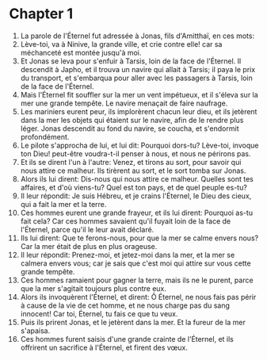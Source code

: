 # Chapter 1

1. La parole de l'Éternel fut adressée à Jonas, fils d'Amitthaï, en ces mots:
2. Lève-toi, va à Ninive, la grande ville, et crie contre elle! car sa méchanceté est montée jusqu'à moi.
3. Et Jonas se leva pour s'enfuir à Tarsis, loin de la face de l'Éternel. Il descendit à Japho, et il trouva un navire qui allait à Tarsis; il paya le prix du transport, et s'embarqua pour aller avec les passagers à Tarsis, loin de la face de l'Éternel.
4. Mais l'Éternel fit souffler sur la mer un vent impétueux, et il s'éleva sur la mer une grande tempête. Le navire menaçait de faire naufrage.
5. Les mariniers eurent peur, ils implorèrent chacun leur dieu, et ils jetèrent dans la mer les objets qui étaient sur le navire, afin de le rendre plus léger. Jonas descendit au fond du navire, se coucha, et s'endormit profondément.
6. Le pilote s'approcha de lui, et lui dit: Pourquoi dors-tu? Lève-toi, invoque ton Dieu! peut-être voudra-t-il penser à nous, et nous ne périrons pas.
7. Et ils se dirent l'un à l'autre: Venez, et tirons au sort, pour savoir qui nous attire ce malheur. Ils tirèrent au sort, et le sort tomba sur Jonas.
8. Alors ils lui dirent: Dis-nous qui nous attire ce malheur. Quelles sont tes affaires, et d'où viens-tu? Quel est ton pays, et de quel peuple es-tu?
9. Il leur répondit: Je suis Hébreu, et je crains l'Éternel, le Dieu des cieux, qui a fait la mer et la terre.
10. Ces hommes eurent une grande frayeur, et ils lui dirent: Pourquoi as-tu fait cela? Car ces hommes savaient qu'il fuyait loin de la face de l'Éternel, parce qu'il le leur avait déclaré.
11. Ils lui dirent: Que te ferons-nous, pour que la mer se calme envers nous? Car la mer était de plus en plus orageuse.
12. Il leur répondit: Prenez-moi, et jetez-moi dans la mer, et la mer se calmera envers vous; car je sais que c'est moi qui attire sur vous cette grande tempête.
13. Ces hommes ramaient pour gagner la terre, mais ils ne le purent, parce que la mer s'agitait toujours plus contre eux.
14. Alors ils invoquèrent l'Éternel, et dirent: Ô Éternel, ne nous fais pas périr à cause de la vie de cet homme, et ne nous charge pas du sang innocent! Car toi, Éternel, tu fais ce que tu veux.
15. Puis ils prirent Jonas, et le jetèrent dans la mer. Et la fureur de la mer s'apaisa.
16. Ces hommes furent saisis d'une grande crainte de l'Éternel, et ils offrirent un sacrifice à l'Éternel, et firent des vœux.

